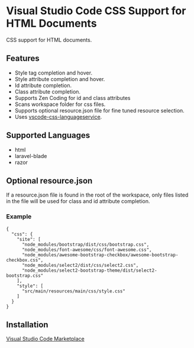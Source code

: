 # Visual Studio Code CSS Support for HTML Documents

CSS support for HTML documents.

## Features

- Style tag completion and hover.
- Style attribute completion and hover.
- Id attribute completion.
- Class attribute completion.
- Supports Zen Coding for id and class attributes
- Scans workspace folder for css files.
- Supports optional resource.json file for fine tuned resource selection.
- Uses [vscode-css-languageservice](https://github.com/Microsoft/vscode-css-languageservice).

## Supported Languages

- html
- laravel-blade
- razor

## Optional resource.json

If a resource.json file is found in the root of the workspace, only files listed in the file will be used for class and id attribute completion.

### Example

```
{
  "css": {
    "site": [
      "node_modules/bootstrap/dist/css/bootstrap.css",
      "node_modules/font-awesome/css/font-awesome.css",
      "node_modules/awesome-bootstrap-checkbox/awesome-bootstrap-checkbox.css",
      "node_modules/select2/dist/css/select2.css",
      "node_modules/select2-bootstrap-theme/dist/select2-bootstrap.css"
    ],
    "style": [
      "src/main/resources/main/css/style.css"
    ]
  }
}
```

## Installation

[Visual Studio Code Marketplace](https://marketplace.visualstudio.com/items?itemName=ecmel.vscode-html-css)
